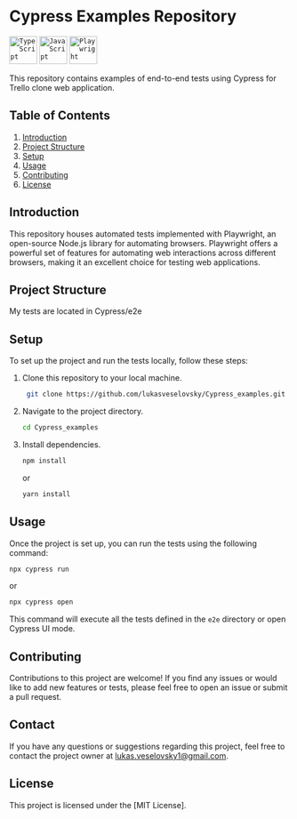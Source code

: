 # Cypress Examples Repository
<div >
	<code><img width="50" src="https://user-images.githubusercontent.com/25181517/183890598-19a0ac2d-e88a-4005-a8df-1ee36782fde1.png" alt="TypeScript" title="TypeScript"/></code>
 	<code><img width="50" src="https://user-images.githubusercontent.com/25181517/117447155-6a868a00-af3d-11eb-9cfe-245df15c9f3f.png" alt="JavaScript" title="JavaScript"/></code>
	<code><img width="50" src="https://github.com/marwin1991/profile-technology-icons/assets/25181517/37cb517e-d059-4cc0-8124-1a72b663167c" alt="Playwright" title="Cypress"/></code>
</div>

This repository contains examples of end-to-end tests using Cypress for Trello clone web application.

## Table of Contents
1. [Introduction](#introduction)
2. [Project Structure](#project-structure)
3. [Setup](#setup)
4. [Usage](#usage)
5. [Contributing](#contributing)
6. [License](#license)

## Introduction

This repository houses automated tests implemented with Playwright, an open-source Node.js library for automating browsers. Playwright offers a powerful set of features for automating web interactions across different browsers, making it an excellent choice for testing web applications.

## Project Structure

My tests are located in Cypress/e2e

## Setup

To set up the project and run the tests locally, follow these steps:

1. Clone this repository to your local machine.
   ```sh
    git clone https://github.com/lukasveselovsky/Cypress_examples.git
   ```
2. Navigate to the project directory.
   ```sh
   cd Cypress_examples
   ```
3. Install dependencies.
   ```sh
   npm install
   ```
   or
   ```sh
   yarn install
   ```

## Usage

Once the project is set up, you can run the tests using the following command:

```sh
npx cypress run
```
or
```sh
npx cypress open 
```

This command will execute all the tests defined in the `e2e` directory or open Cypress UI mode.

## Contributing

Contributions to this project are welcome! If you find any issues or would like to add new features or tests, please feel free to open an issue or submit a pull request. 

## Contact

If you have any questions or suggestions regarding this project, feel free to contact the project owner at [lukas.veselovsky1@gmail.com](mailto:lukas.veselovsky1@gmail.com).

## License

This project is licensed under the [MIT License].
